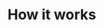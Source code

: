 # How it works


<!-- ##DOCS-SOURCER-START
{"sourcePlugin":"Local File Copier","hash":"98a7df21d15de6c654c17d3d57fa06e2"}
##DOCS-SOURCER-END -->
